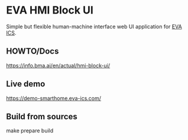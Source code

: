 # EVA HMI Block UI

Simple but flexible human-machine interface web UI application for [EVA
ICS](https://www.eva-ics.com/).

## HOWTO/Docs

https://info.bma.ai/en/actual/hmi-block-ui/

## Live demo

https://demo-smarthome.eva-ics.com/

## Build from sources

make prepare build

